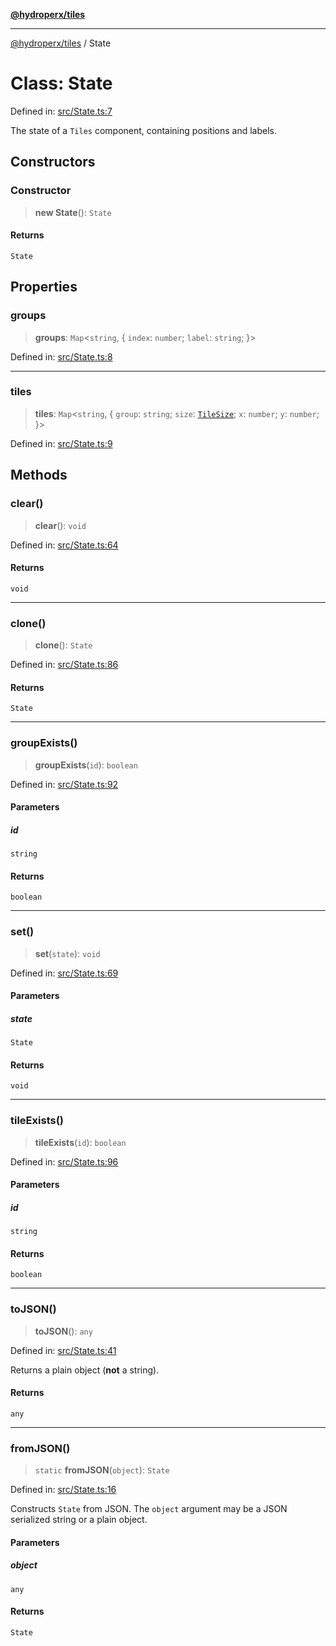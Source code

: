 [**@hydroperx/tiles**](../README.md)

***

[@hydroperx/tiles](../globals.md) / State

# Class: State

Defined in: [src/State.ts:7](https://github.com/hydroperx/tiles.js/blob/e7df361dc5db8534367a3ce46e0ae3185d9045cd/src/State.ts#L7)

The state of a `Tiles` component, containing positions and labels.

## Constructors

### Constructor

> **new State**(): `State`

#### Returns

`State`

## Properties

### groups

> **groups**: `Map`\<`string`, \{ `index`: `number`; `label`: `string`; \}\>

Defined in: [src/State.ts:8](https://github.com/hydroperx/tiles.js/blob/e7df361dc5db8534367a3ce46e0ae3185d9045cd/src/State.ts#L8)

***

### tiles

> **tiles**: `Map`\<`string`, \{ `group`: `string`; `size`: [`TileSize`](../type-aliases/TileSize.md); `x`: `number`; `y`: `number`; \}\>

Defined in: [src/State.ts:9](https://github.com/hydroperx/tiles.js/blob/e7df361dc5db8534367a3ce46e0ae3185d9045cd/src/State.ts#L9)

## Methods

### clear()

> **clear**(): `void`

Defined in: [src/State.ts:64](https://github.com/hydroperx/tiles.js/blob/e7df361dc5db8534367a3ce46e0ae3185d9045cd/src/State.ts#L64)

#### Returns

`void`

***

### clone()

> **clone**(): `State`

Defined in: [src/State.ts:86](https://github.com/hydroperx/tiles.js/blob/e7df361dc5db8534367a3ce46e0ae3185d9045cd/src/State.ts#L86)

#### Returns

`State`

***

### groupExists()

> **groupExists**(`id`): `boolean`

Defined in: [src/State.ts:92](https://github.com/hydroperx/tiles.js/blob/e7df361dc5db8534367a3ce46e0ae3185d9045cd/src/State.ts#L92)

#### Parameters

##### id

`string`

#### Returns

`boolean`

***

### set()

> **set**(`state`): `void`

Defined in: [src/State.ts:69](https://github.com/hydroperx/tiles.js/blob/e7df361dc5db8534367a3ce46e0ae3185d9045cd/src/State.ts#L69)

#### Parameters

##### state

`State`

#### Returns

`void`

***

### tileExists()

> **tileExists**(`id`): `boolean`

Defined in: [src/State.ts:96](https://github.com/hydroperx/tiles.js/blob/e7df361dc5db8534367a3ce46e0ae3185d9045cd/src/State.ts#L96)

#### Parameters

##### id

`string`

#### Returns

`boolean`

***

### toJSON()

> **toJSON**(): `any`

Defined in: [src/State.ts:41](https://github.com/hydroperx/tiles.js/blob/e7df361dc5db8534367a3ce46e0ae3185d9045cd/src/State.ts#L41)

Returns a plain object (**not** a string).

#### Returns

`any`

***

### fromJSON()

> `static` **fromJSON**(`object`): `State`

Defined in: [src/State.ts:16](https://github.com/hydroperx/tiles.js/blob/e7df361dc5db8534367a3ce46e0ae3185d9045cd/src/State.ts#L16)

Constructs `State` from JSON. The `object` argument
may be a JSON serialized string or a plain object.

#### Parameters

##### object

`any`

#### Returns

`State`
